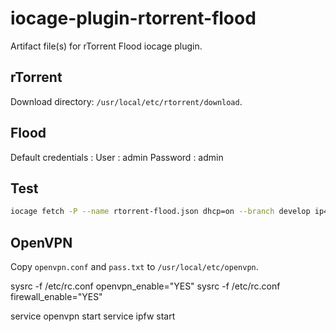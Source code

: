 # iocage-plugin-rtorrent-flood

Artifact file(s) for rTorrent Flood iocage plugin.

## rTorrent

Download directory: `/usr/local/etc/rtorrent/download`.

## Flood

Default credentials :
User : admin
Password : admin

## Test

```sh
iocage fetch -P --name rtorrent-flood.json dhcp=on --branch develop ip4_addr="bge0|10.141.1.100"
```

## OpenVPN

Copy `openvpn.conf` and `pass.txt` to `/usr/local/etc/openvpn`.

sysrc -f /etc/rc.conf openvpn_enable="YES"
sysrc -f /etc/rc.conf firewall_enable="YES"

service openvpn start
service ipfw start